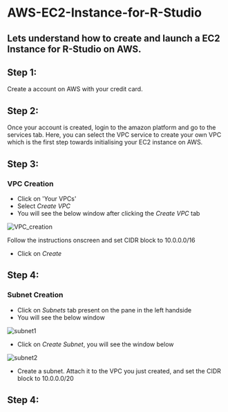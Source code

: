 # AWS-EC2-Instance-for-R-Studio
Lets understand how to create and launch a EC2 Instance for R-Studio on AWS.
--

## Step 1:
Create a account on AWS with your credit card. 


## Step 2:
Once your account is created, login to the amazon platform and go to the services tab. 
Here, you can select the VPC service to create your own VPC which is the first step towards initialising your EC2 instance on AWS.


## Step 3:

### VPC Creation
* Click on 'Your VPCs'
* Select *Create VPC*
* You will see the below window after clicking the *Create VPC* tab

![VPC_creation](https://user-images.githubusercontent.com/39962972/70740041-8a018f00-1d18-11ea-87a6-511b1a8c1f8a.png)

Follow the instructions onscreen and set CIDR block to 10.0.0.0/16

* Click on *Create*


## Step 4:

### Subnet Creation
* Click on *Subnets* tab present on the pane in the left handside
* You will see the below window

![subnet1](https://user-images.githubusercontent.com/39962972/70742002-e6ff4400-1d1c-11ea-98a0-7ee876bc8c47.png)

* Click on *Create Subnet*, you will see the window below

![subnet2](https://user-images.githubusercontent.com/39962972/70742884-dc45ae80-1d1e-11ea-8ae8-30a028197315.png)

* Create a subnet. Attach it to the VPC you just created, and set the CIDR block to 10.0.0.0/20


## Step 4:



